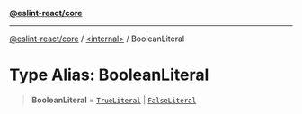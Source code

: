 [**@eslint-react/core**](../../README.md)

***

[@eslint-react/core](../../README.md) / [\<internal\>](../README.md) / BooleanLiteral

# Type Alias: BooleanLiteral

> **BooleanLiteral** = [`TrueLiteral`](../interfaces/TrueLiteral.md) \| [`FalseLiteral`](../interfaces/FalseLiteral.md)
